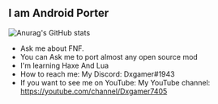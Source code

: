## I am Android Porter

![Anurag's GitHub stats](https://github-readme-stats.vercel.app/api?username=Amogus124&show_icons=true&theme=minimal)

- Ask me about FNF.
- You can Ask me to port almost any open source mod
- I'm learning Haxe And Lua
- How to reach me: My Discord: Dxgamer#1943
- If you want to see me on YouTube: My YouTube channel: https://youtube.com/channel/Dxgamer7405
